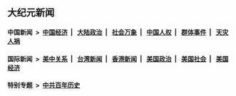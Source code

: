 ## 大纪元新闻

#### 中国新闻 &nbsp;>&nbsp; [中国经济](indexes/ncid283/README.md?08180045) &nbsp;| &nbsp; [大陆政治](indexes/ncid277/README.md?08180045) &nbsp;| &nbsp; [社会万象](indexes/ncid282/README.md?08180045) &nbsp;| &nbsp; [中国人权](indexes/ncid278/README.md?08180045) &nbsp;| &nbsp; [群体事件](indexes/ncid279/README.md?08180045) &nbsp;| &nbsp; [天灾人祸](indexes/ncid280/README.md?08180045)

#### 国际新闻 &nbsp;>&nbsp; [美中关系](indexes/nf1412576/README.md?08180045) &nbsp;| &nbsp; [台湾新闻](indexes/ncid1349361/README.md?08180045) &nbsp;| &nbsp; [香港新闻](indexes/ncid1349362/README.md?08180045) &nbsp;| &nbsp; [美国政治](indexes/ncid1078159/README.md?08180045) &nbsp;| &nbsp; [美国社会](indexes/ncid1078160/README.md?08180045) &nbsp;| &nbsp; [美国经济](indexes/ncid1078158/README.md?08180045)

#### 特别专题 &nbsp;>&nbsp; [中共百年历史](https://github.com/epoch-news/epoch-special/blob/master/README.md?08180045)  
